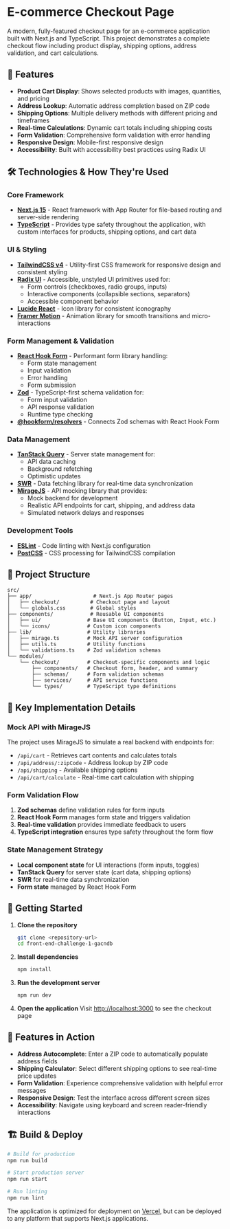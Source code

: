 # E-commerce Checkout Page

A modern, fully-featured checkout page for an e-commerce application built with Next.js and TypeScript. This project demonstrates a complete checkout flow including product display, shipping options, address validation, and cart calculations.

## 🚀 Features

- **Product Cart Display**: Shows selected products with images, quantities, and pricing
- **Address Lookup**: Automatic address completion based on ZIP code
- **Shipping Options**: Multiple delivery methods with different pricing and timeframes
- **Real-time Calculations**: Dynamic cart totals including shipping costs
- **Form Validation**: Comprehensive form validation with error handling
- **Responsive Design**: Mobile-first responsive design
- **Accessibility**: Built with accessibility best practices using Radix UI

## 🛠️ Technologies & How They're Used

### Core Framework

- **[Next.js 15](https://nextjs.org)** - React framework with App Router for file-based routing and server-side rendering
- **[TypeScript](https://www.typescriptlang.org/)** - Provides type safety throughout the application, with custom interfaces for products, shipping options, and cart data

### UI & Styling

- **[TailwindCSS v4](https://tailwindcss.com/)** - Utility-first CSS framework for responsive design and consistent styling
- **[Radix UI](https://www.radix-ui.com/)** - Accessible, unstyled UI primitives used for:
  - Form controls (checkboxes, radio groups, inputs)
  - Interactive components (collapsible sections, separators)
  - Accessible component behavior
- **[Lucide React](https://lucide.dev/)** - Icon library for consistent iconography
- **[Framer Motion](https://www.framer.com/motion/)** - Animation library for smooth transitions and micro-interactions

### Form Management & Validation

- **[React Hook Form](https://react-hook-form.com/)** - Performant form library handling:
  - Form state management
  - Input validation
  - Error handling
  - Form submission
- **[Zod](https://zod.dev/)** - TypeScript-first schema validation for:
  - Form input validation
  - API response validation
  - Runtime type checking
- **[@hookform/resolvers](https://github.com/react-hook-form/resolvers)** - Connects Zod schemas with React Hook Form

### Data Management

- **[TanStack Query](https://tanstack.com/query)** - Server state management for:
  - API data caching
  - Background refetching
  - Optimistic updates
- **[SWR](https://swr.vercel.app/)** - Data fetching library for real-time data synchronization
- **[MirageJS](https://miragejs.com/)** - API mocking library that provides:
  - Mock backend for development
  - Realistic API endpoints for cart, shipping, and address data
  - Simulated network delays and responses

### Development Tools

- **[ESLint](https://eslint.org/)** - Code linting with Next.js configuration
- **[PostCSS](https://postcss.org/)** - CSS processing for TailwindCSS compilation

## 📁 Project Structure

```
src/
├── app/                    # Next.js App Router pages
│   ├── checkout/          # Checkout page and layout
│   └── globals.css        # Global styles
├── components/            # Reusable UI components
│   ├── ui/               # Base UI components (Button, Input, etc.)
│   └── icons/            # Custom icon components
├── lib/                  # Utility libraries
│   ├── mirage.ts         # Mock API server configuration
│   ├── utils.ts          # Utility functions
│   └── validations.ts    # Zod validation schemas
└── modules/
    └── checkout/         # Checkout-specific components and logic
        ├── components/   # Checkout form, header, and summary
        ├── schemas/      # Form validation schemas
        ├── services/     # API service functions
        └── types/        # TypeScript type definitions
```

## 🎯 Key Implementation Details

### Mock API with MirageJS

The project uses MirageJS to simulate a real backend with endpoints for:

- `/api/cart` - Retrieves cart contents and calculates totals
- `/api/address/:zipCode` - Address lookup by ZIP code
- `/api/shipping` - Available shipping options
- `/api/cart/calculate` - Real-time cart calculation with shipping

### Form Validation Flow

1. **Zod schemas** define validation rules for form inputs
2. **React Hook Form** manages form state and triggers validation
3. **Real-time validation** provides immediate feedback to users
4. **TypeScript integration** ensures type safety throughout the form flow

### State Management Strategy

- **Local component state** for UI interactions (form inputs, toggles)
- **TanStack Query** for server state (cart data, shipping options)
- **SWR** for real-time data synchronization
- **Form state** managed by React Hook Form

## 🚦 Getting Started

1. **Clone the repository**

   ```bash
   git clone <repository-url>
   cd front-end-challenge-1-gacndb
   ```

2. **Install dependencies**

   ```bash
   npm install
   ```

3. **Run the development server**

   ```bash
   npm run dev
   ```

4. **Open the application**
   Visit [http://localhost:3000](http://localhost:3000) to see the checkout page

## 📱 Features in Action

- **Address Autocomplete**: Enter a ZIP code to automatically populate address fields
- **Shipping Calculator**: Select different shipping options to see real-time price updates
- **Form Validation**: Experience comprehensive validation with helpful error messages
- **Responsive Design**: Test the interface across different screen sizes
- **Accessibility**: Navigate using keyboard and screen reader-friendly interactions

## 🏗️ Build & Deploy

```bash
# Build for production
npm run build

# Start production server
npm run start

# Run linting
npm run lint
```

The application is optimized for deployment on [Vercel](https://vercel.com), but can be deployed to any platform that supports Next.js applications.
